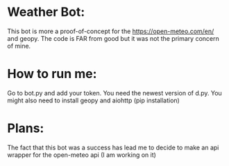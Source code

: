 # Weather Bot:
 This bot is more a proof-of-concept for the https://open-meteo.com/en/ and geopy.
 The code is FAR from good but it was not the primary concern of mine.

# How to run me:
 Go to bot.py and add your token. You need the newest version of d.py. You might also need to install geopy and aiohttp (pip installation)


# Plans:
 The fact that this bot was a success has lead me to decide to make an api wrapper for the open-meteo api (I am working on it)


